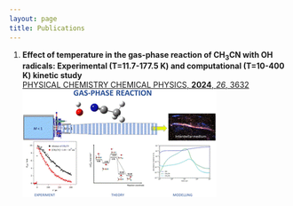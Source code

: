 ```yaml
---
layout: page
title: Publications
---
```


1. **Effect of temperature in the gas-phase reaction of CH<sub>3</sub>CN with OH radicals: Experimental (T=11.7-177.5 K) and computational (T=10-400 K) kinetic study**  
   [PHYSICAL CHEMISTRY CHEMICAL PHYSICS, **2024**, _26_, 3632](https://pubs.rsc.org/en/content/articlelanding/2024/cp/d3cp04944b)  ![img1](https://github.com/emartineznunez/emartineznunez.github.io/blob/master/Imagen1.gif?raw=true)

